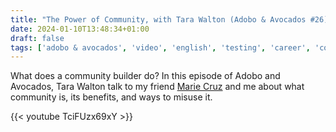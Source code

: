 ```yaml
---
title: "The Power of Community, with Tara Walton (Adobo & Avocados #26)"
date: 2024-01-10T13:48:34+01:00
draft: false
tags: ['adobo & avocados', 'video', 'english', 'testing', 'career', 'community', 'developer relations', 'developer advocacy']
---
```

What does a community builder do? In this episode of Adobo and Avocados, Tara Walton talk to my friend [Marie Cruz](https://testingwithmarie.com) and me about what community is, its benefits, and ways to misuse it.

{{< youtube TciFUzx69xY >}}